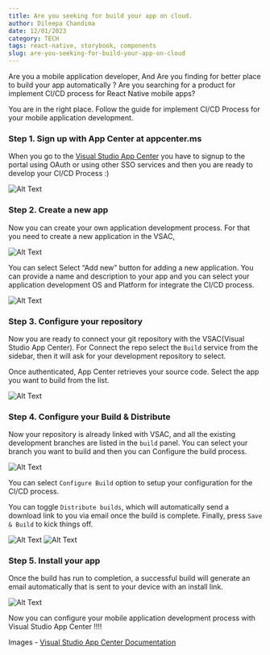 ```yaml
---
title: Are you seeking for build your app on cloud.
author: Dileepa Chandima
date: 12/01/2023
category: TECH
tags: react-native, storybook, components
slug: are-you-seeking-for-build-your-app-on-cloud
---
```


Are you a mobile application developer, And Are you finding for better place to build your app automatically ? Are you searching for a product for implement CI/CD process for React Native mobile apps?

You are in the right place. Follow the guide for implement CI/CD Process for your mobile application development.

### Step 1. Sign up with App Center at appcenter.ms

When you go to the [Visual Studio App Center](appcenter.ms) you have to signup to the portal using OAuth or using other SSO services and then you are ready to develop your CI/CD Process :)

![Alt Text](/images/vsac/step-1.png)

### Step 2. Create a new app

Now you can create your own application development process. For that you need to create a new application in the VSAC,

![Alt Text](/images/vsac/step-2.png)

You can select Select “Add new” button for adding a new application. You can provide a name and description to your app and you can select your application development OS and Platform for integrate the CI/CD process.

![Alt Text](/images/vsac/step-3.png)

### Step 3. Configure your repository

Now you are ready to connect your git repository with the VSAC(Visual Studio App Center). For Connect the repo select the `Build` service from the sidebar, then it will ask for your development repository to select.

Once authenticated, App Center retrieves your source code. Select the app you want to build from the list.

![Alt Text](/images/vsac/step-4.png)

### Step 4. Configure your Build & Distribute

Now your repository is already linked with VSAC, and all the existing development branches are listed in the `build` panel. You can select your branch you want to build and then you can Configure the build process.

![Alt Text](/images/vsac/step-5.png)

You can select `Configure Build` option to setup your configuration for the CI/CD process.

You can toggle `Distribute builds`, which will automatically send a download link to you via email once the build is complete. Finally, press `Save & Build` to kick things off.

![Alt Text](/images/vsac/step-6.png)
![Alt Text](/images/vsac/step-7.png)

### Step 5. Install your app

Once the build has run to completion, a successful build will generate an email automatically that is sent to your device with an install link.

![Alt Text](/images/vsac/step-8.png)

Now you can configure your mobile application development process with Visual Studio App Center !!!!

Images - [Visual Studio App Center Documentation](https://visualstudio.microsoft.com/app-center/get-started/)
